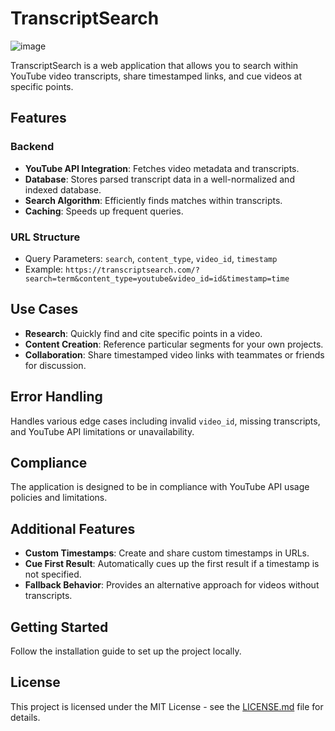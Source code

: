 # TranscriptSearch

![image](https://github.com/tom-leamon/TranscriptSearch/assets/18317587/d44001b1-3d35-4677-af99-a994cc95f194)

TranscriptSearch is a web application that allows you to search within YouTube video transcripts, share timestamped links, and cue videos at specific points.

## Features

### Backend
- **YouTube API Integration**: Fetches video metadata and transcripts.
- **Database**: Stores parsed transcript data in a well-normalized and indexed database.
- **Search Algorithm**: Efficiently finds matches within transcripts.
- **Caching**: Speeds up frequent queries.

### URL Structure
- Query Parameters: `search`, `content_type`, `video_id`, `timestamp`
- Example: `https://transcriptsearch.com/?search=term&content_type=youtube&video_id=id&timestamp=time`

## Use Cases
- **Research**: Quickly find and cite specific points in a video.
- **Content Creation**: Reference particular segments for your own projects.
- **Collaboration**: Share timestamped video links with teammates or friends for discussion.

## Error Handling
Handles various edge cases including invalid `video_id`, missing transcripts, and YouTube API limitations or unavailability.

## Compliance
The application is designed to be in compliance with YouTube API usage policies and limitations.

## Additional Features
- **Custom Timestamps**: Create and share custom timestamps in URLs.
- **Cue First Result**: Automatically cues up the first result if a timestamp is not specified.
- **Fallback Behavior**: Provides an alternative approach for videos without transcripts.

## Getting Started
Follow the installation guide to set up the project locally.

## License
This project is licensed under the MIT License - see the [LICENSE.md](LICENSE.md) file for details.

